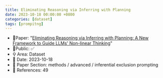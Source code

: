 ```yaml
---
title: Eliminating Reasoning via Inferring with Planning
date: 2023-10-18 00:00:00 +0800
categories: [dataset]
tags: [prompitng]
---
```


- 📙Paper: "[Eliminating Reasoning via Inferring with Planning: A New Framework to Guide LLMs' Non-linear Thinking](https://www.semanticscholar.org/paper/Eliminating-Reasoning-via-Inferring-with-Planning%3A-Tong-Wang/3a47a5e95812c54cbbbf68389014d4fd74c7e881)"
- 🔑Public: ✅
- ⚲ Area: Dataset
- 📅 Date: 2023-10-18
- 🔎 Paper Section: methods / advanced / inferential exclusion prompting
- 📝 References: 49
